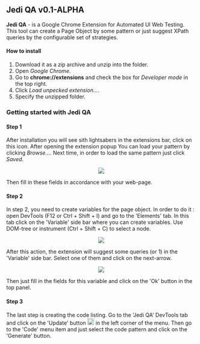 ## Jedi QA v0.1-ALPHA
**Jedi QA** - is a Google Chrome Extension for Automated UI Web Testing. This tool can create a Page Object by some pattern or just suggest XPath queries by the сonfigurable set of strategies.

#### How to install
1. Download it as a zip archive and unzip into the folder.
2. Open *Google Chrome*.
3. Go to **chrome://extensions** and check the box for *Developer mode* in the top right.
4. Click *Load unpecked extension...*.
5. Specify the unzipped folder.

### Getting started with Jedi QA
#### Step 1
After installation you will see sith lightsabers in the extensions bar, click on this icon. After opening the extension popup You can load your pattern by clicking *Browse...*. Next time, in order to load the same pattern just click *Saved*.
<p align="center"><img src ="https://github.com/cyberspaceru/Jedi/blob/master/wiki/imgs/popup.png"/></p>
Then fill in these fields in accordance with your web-page.

#### Step 2
In step 2, you need to create variables for the page object. In order to do it : open DevTools (F12 or Ctrl + Shift + I) and go to the 'Elements' tab. In this tab click on the 'Variable' side bar where you can create variables. Use DOM-tree or instrument (Ctrl + Shift + C) to select a node.

<p align="center"><img src ="https://github.com/cyberspaceru/Jedi/blob/master/imgs/root-readme-02.png"/></p>

After this action, the extension will suggest some queries (or 1) in the 'Variable' side bar. Select one of them and click on the next-arrow.

<p align="center"><img src ="https://github.com/cyberspaceru/Jedi/blob/master/imgs/root-readme-03.png"/></p>

Then just fill in the fields for this variable and click on the 'Ok' button in the top panel.

#### Step 3
The last step is creating the code listing. Go to the 'Jedi QA' DevTools tab and click on the 'Update' button <img src="https://github.com/cyberspaceru/Jedi/blob/master/devtools/tab/img/update.png" height="18"> in the left corner of the menu. Then go to the 'Code' menu item and just select the code pattern and click on the 'Generate' button.
